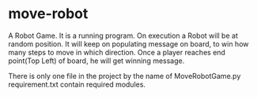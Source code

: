 # move-robot
A Robot Game.
It is a running program.
On execution a Robot will be at random position.
It will keep on populating message on board, to win how many steps to move in which direction.
Once a player reaches end point(Top Left) of board, he will get winning message.

There is only one file in the project by the name of MoveRobotGame.py
requirement.txt contain required modules.
